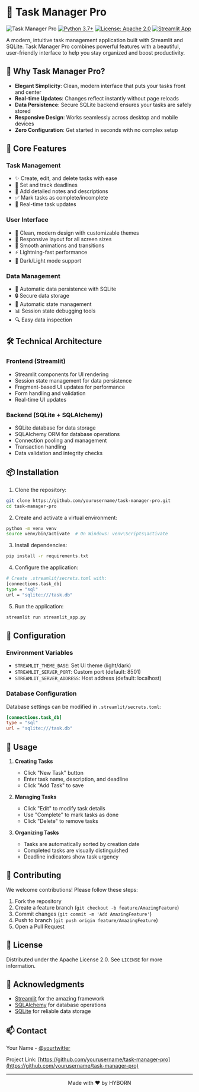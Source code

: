 
# 📝 Task Manager Pro

![Task Manager Pro](https://img.shields.io/badge/Streamlit-Task%20Manager-FF4B4B?style=for-the-badge&logo=streamlit)
[![Python 3.7+](https://img.shields.io/badge/python-3.7+-blue.svg)](https://www.python.org/downloads/)
[![License: Apache 2.0](https://img.shields.io/badge/License-Apache%202.0-blue.svg)](https://opensource.org/licenses/Apache-2.0)
[![Streamlit App](https://static.streamlit.io/badges/streamlit_badge_black_white.svg)](https://task-manager-pro.streamlit.app)

A modern, intuitive task management application built with Streamlit and SQLite. Task Manager Pro combines powerful features with a beautiful, user-friendly interface to help you stay organized and boost productivity.

## 🌟 Why Task Manager Pro?

- **Elegant Simplicity**: Clean, modern interface that puts your tasks front and center
- **Real-time Updates**: Changes reflect instantly without page reloads
- **Data Persistence**: Secure SQLite backend ensures your tasks are safely stored
- **Responsive Design**: Works seamlessly across desktop and mobile devices
- **Zero Configuration**: Get started in seconds with no complex setup

## 🎯 Core Features

### Task Management
- ✨ Create, edit, and delete tasks with ease
- 📅 Set and track deadlines
- 📝 Add detailed notes and descriptions
- ✅ Mark tasks as complete/incomplete
- 🔄 Real-time task updates

### User Interface
- 🎨 Clean, modern design with customizable themes
- 📱 Responsive layout for all screen sizes
- 🚀 Smooth animations and transitions
- ⚡ Lightning-fast performance
- 🌙 Dark/Light mode support

### Data Management
- 💾 Automatic data persistence with SQLite
- 🔒 Secure data storage
- 🔄 Automatic state management
- 📊 Session state debugging tools
- 🔍 Easy data inspection

## 🛠️ Technical Architecture

### Frontend (Streamlit)
- Streamlit components for UI rendering
- Session state management for data persistence
- Fragment-based UI updates for performance
- Form handling and validation
- Real-time UI updates

### Backend (SQLite + SQLAlchemy)
- SQLite database for data storage
- SQLAlchemy ORM for database operations
- Connection pooling and management
- Transaction handling
- Data validation and integrity checks

## 📦 Installation

1. Clone the repository:
```bash
git clone https://github.com/yourusername/task-manager-pro.git
cd task-manager-pro
```

2. Create and activate a virtual environment:
```bash
python -m venv venv
source venv/bin/activate  # On Windows: venv\Scripts\activate
```

3. Install dependencies:
```bash
pip install -r requirements.txt
```

4. Configure the application:
```bash
# Create .streamlit/secrets.toml with:
[connections.task_db]
type = "sql"
url = "sqlite:///task.db"
```

5. Run the application:
```bash
streamlit run streamlit_app.py
```

## 🔧 Configuration

### Environment Variables
- `STREAMLIT_THEME_BASE`: Set UI theme (light/dark)
- `STREAMLIT_SERVER_PORT`: Custom port (default: 8501)
- `STREAMLIT_SERVER_ADDRESS`: Host address (default: localhost)

### Database Configuration
Database settings can be modified in `.streamlit/secrets.toml`:
```toml
[connections.task_db]
type = "sql"
url = "sqlite:///task.db"
```

## 🚀 Usage

1. **Creating Tasks**
   - Click "New Task" button
   - Enter task name, description, and deadline
   - Click "Add Task" to save

2. **Managing Tasks**
   - Click "Edit" to modify task details
   - Use "Complete" to mark tasks as done
   - Click "Delete" to remove tasks

3. **Organizing Tasks**
   - Tasks are automatically sorted by creation date
   - Completed tasks are visually distinguished
   - Deadline indicators show task urgency

## 🤝 Contributing

We welcome contributions! Please follow these steps:

1. Fork the repository
2. Create a feature branch (`git checkout -b feature/AmazingFeature`)
3. Commit changes (`git commit -m 'Add AmazingFeature'`)
4. Push to branch (`git push origin feature/AmazingFeature`)
5. Open a Pull Request

## 📄 License

Distributed under the Apache License 2.0. See `LICENSE` for more information.

## 👏 Acknowledgments

- [Streamlit](https://streamlit.io/) for the amazing framework
- [SQLAlchemy](https://www.sqlalchemy.org/) for database operations
- [SQLite](https://www.sqlite.org/) for reliable data storage

## 📫 Contact

Your Name - [@yourtwitter](https://twitter.com/yourtwitter)

Project Link: [https://github.com/yourusername/task-manager-pro](https://github.com/yourusername/task-manager-pro)

---

<p align="center">Made with ❤️ by HYBORN</p>
